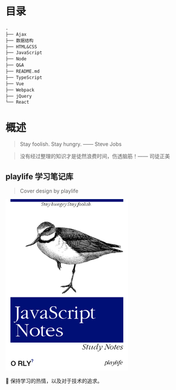 # 目录

```txt
.
├── Ajax
├── 数据结构
├── HTML&CSS
├── JavaScript
├── Node
├── Q&A
├── README.md
├── TypeScript
├── Vue
├── Webpack
├── jQuery
└── React
```

# 概述

> Stay foolish. Stay hungry.  —— Steve Jobs
>

> 没有经过整理的知识才是徒然浪费时间，伤透脑筋！—— 司徒正美

## playlife 学习笔记库

> Cover design by playlife
>

<img src="./JavaScript/media/notes_cover.png" alt="notes_cover" style="zoom:67%;" /> 



🦾 保持学习的热情，以及对于技术的追求。





